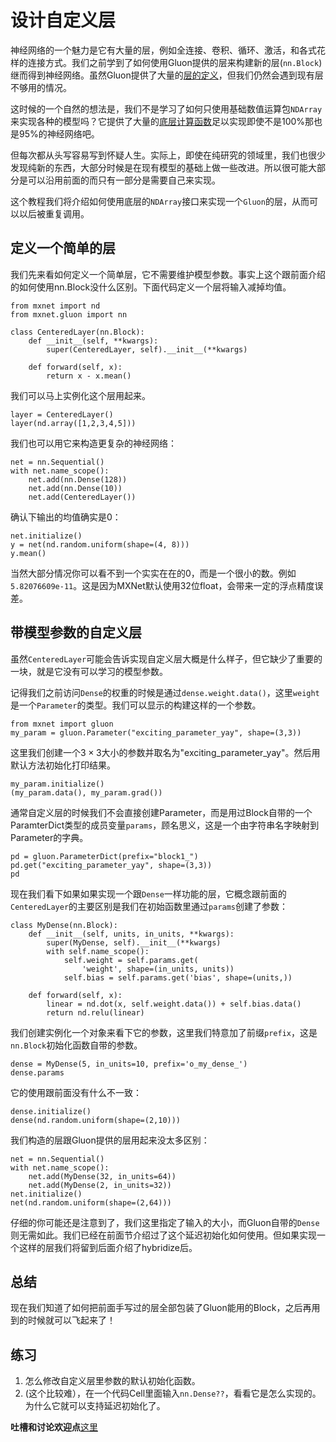 # 设计自定义层

神经网络的一个魅力是它有大量的层，例如全连接、卷积、循环、激活，和各式花样的连接方式。我们之前学到了如何使用Gluon提供的层来构建新的层(`nn.Block`)继而得到神经网络。虽然Gluon提供了大量的[层的定义](https://mxnet.incubator.apache.org/versions/master/api/python/gluon/gluon.html#neural-network-layers)，但我们仍然会遇到现有层不够用的情况。

这时候的一个自然的想法是，我们不是学习了如何只使用基础数值运算包`NDArray`来实现各种的模型吗？它提供了大量的[底层计算函数](https://mxnet.incubator.apache.org/versions/master/api/python/ndarray/ndarray.html)足以实现即使不是100%那也是95%的神经网络吧。

但每次都从头写容易写到怀疑人生。实际上，即使在纯研究的领域里，我们也很少发现纯新的东西，大部分时候是在现有模型的基础上做一些改进。所以很可能大部分是可以沿用前面的而只有一部分是需要自己来实现。

这个教程我们将介绍如何使用底层的`NDArray`接口来实现一个`Gluon`的层，从而可以以后被重复调用。

## 定义一个简单的层

我们先来看如何定义一个简单层，它不需要维护模型参数。事实上这个跟前面介绍的如何使用nn.Block没什么区别。下面代码定义一个层将输入减掉均值。

```{.python .input  n=1}
from mxnet import nd
from mxnet.gluon import nn

class CenteredLayer(nn.Block):
    def __init__(self, **kwargs):
        super(CenteredLayer, self).__init__(**kwargs)
        
    def forward(self, x):
        return x - x.mean()
```

我们可以马上实例化这个层用起来。

```{.python .input  n=2}
layer = CenteredLayer()
layer(nd.array([1,2,3,4,5]))
```

我们也可以用它来构造更复杂的神经网络：

```{.python .input  n=3}
net = nn.Sequential()
with net.name_scope():
    net.add(nn.Dense(128))
    net.add(nn.Dense(10))
    net.add(CenteredLayer())
```

确认下输出的均值确实是0：

```{.python .input  n=4}
net.initialize()
y = net(nd.random.uniform(shape=(4, 8)))
y.mean()
```

当然大部分情况你可以看不到一个实实在在的0，而是一个很小的数。例如`5.82076609e-11`。这是因为MXNet默认使用32位float，会带来一定的浮点精度误差。

## 带模型参数的自定义层

虽然`CenteredLayer`可能会告诉实现自定义层大概是什么样子，但它缺少了重要的一块，就是它没有可以学习的模型参数。

记得我们之前访问`Dense`的权重的时候是通过`dense.weight.data()`，这里`weight`是一个`Parameter`的类型。我们可以显示的构建这样的一个参数。

```{.python .input  n=5}
from mxnet import gluon
my_param = gluon.Parameter("exciting_parameter_yay", shape=(3,3))
```

这里我们创建一个$3\times3$大小的参数并取名为"exciting_parameter_yay"。然后用默认方法初始化打印结果。

```{.python .input  n=6}
my_param.initialize()
(my_param.data(), my_param.grad())
```

通常自定义层的时候我们不会直接创建Parameter，而是用过Block自带的一个ParamterDict类型的成员变量`params`，顾名思义，这是一个由字符串名字映射到Parameter的字典。

```{.python .input  n=7}
pd = gluon.ParameterDict(prefix="block1_")
pd.get("exciting_parameter_yay", shape=(3,3))
pd
```

现在我们看下如果如果实现一个跟`Dense`一样功能的层，它概念跟前面的`CenteredLayer`的主要区别是我们在初始函数里通过`params`创建了参数：

```{.python .input  n=19}
class MyDense(nn.Block):
    def __init__(self, units, in_units, **kwargs):
        super(MyDense, self).__init__(**kwargs)
        with self.name_scope():
            self.weight = self.params.get(
                'weight', shape=(in_units, units))
            self.bias = self.params.get('bias', shape=(units,))        

    def forward(self, x):
        linear = nd.dot(x, self.weight.data()) + self.bias.data()
        return nd.relu(linear)
```

我们创建实例化一个对象来看下它的参数，这里我们特意加了前缀`prefix`，这是`nn.Block`初始化函数自带的参数。

```{.python .input}
dense = MyDense(5, in_units=10, prefix='o_my_dense_')
dense.params
```

它的使用跟前面没有什么不一致：

```{.python .input  n=20}
dense.initialize()
dense(nd.random.uniform(shape=(2,10)))
```

我们构造的层跟Gluon提供的层用起来没太多区别：

```{.python .input  n=19}
net = nn.Sequential()
with net.name_scope():
    net.add(MyDense(32, in_units=64))
    net.add(MyDense(2, in_units=32))
net.initialize()
net(nd.random.uniform(shape=(2,64)))
```

仔细的你可能还是注意到了，我们这里指定了输入的大小，而Gluon自带的`Dense`则无需如此。我们已经在前面节介绍过了这个延迟初始化如何使用。但如果实现一个这样的层我们将留到后面介绍了hybridize后。

## 总结

现在我们知道了如何把前面手写过的层全部包装了Gluon能用的Block，之后再用到的时候就可以飞起来了！

## 练习

1. 怎么修改自定义层里参数的默认初始化函数。
1. (这个比较难），在一个代码Cell里面输入`nn.Dense??`，看看它是怎么实现的。为什么它就可以支持延迟初始化了。

**吐槽和讨论欢迎点**[这里](https://discuss.gluon.ai/t/topic/1256)
